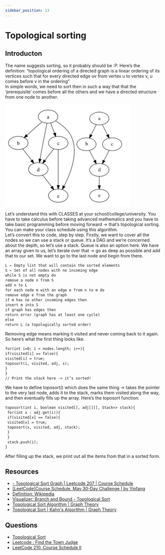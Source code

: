 ```yaml
---
sidebar_position: 13
---
```


# Topological sorting

## Introducton
The name suggests sorting, so it probably should be :P. Here’s the definition: “topological ordering of a directed graph is a linear ordering of its vertices such that for every directed edge uv from vertex u
to vertex v, u comes before v in the ordering”  
In simple words, we need to sort then in such a way that that the ‘prerequisite’ comes before all the others and we have a directed structure from one node to another.

![Topo Sort](../../static/img/Topo_Sort.png)

Let’s understand this with CLASSES at your school/college/university. You have to take calculus before taking advanced mathematics and you have to take basic programming before moving forward -> that’s topological sorting. You can make your class schedule using this algorithm.  
Let’s convert this to code, step by step.
Firstly, we want to cover all the nodes so we can use a stack or queue. It’s a DAG and we’re concerned about the depth, so let’s use a stack. Queue is also an option here. We have an array given to us, let’s iterate over that -> go as deep as possible and add that to our set. We want to go to the last node and begin from there.

```
L ← Empty list that will contain the sorted elements
S ← Set of all nodes with no incoming edge
while S is not empty do
remove a node n from S
add n to L
for each node m with an edge e from n to m do
remove edge e from the graph
if m has no other incoming edges then
insert m into S
if graph has edges then
return error (graph has at least one cycle)
else
return L (a topologically sorted order)
```

Removing edge means marking it visited and never coming back to it again. So here’s what the first thing looks like.
```
for(int i=0; i < nodes.length; i++){
if(visited[i] == false){
visited[i] = true;
toposort(i, visited, adj, s);
}
}
// Print the stack here -> it’s sorted!
```

We have to define toposort() which does the same thing -> takes the pointer to the very last node, adds
it to the stack, marks them visited along the way, and then eventually fills up the array. Here’s the
toposort function:
```
toposort(int i, boolean visited[], adj[][], Stack<> stack){
 for(int x : adj.get(i)){
 if(visited[x] == false){
 visited[x] = true;
 toposort(x, visited, adj, stack);
 }
 }
 stack.push(i);
}
```
After filling up the stack, we print out all the items from that in a sorted form. 

## Resources
- [- Topological Sort Graph | Leetcode 207 | Course Schedule](https://youtu.be/rG2-_lgcZzo)
- [ [LeetCode]Course Schedule. May 30-Day Challenge | by Yinfang](https://medium.com/@yzhua3/leetcode-course-schedule-642d91dbd425)
- [Definition: Wikipedia](https://en.wikipedia.org/wiki/Topological_sorting)
- [Visualizer: Branch and Bound - Topological Sort](https://algorithm-visualizer.org/branch-and-bound/topological-sort)
- [ Topological Sort Algorithm | Graph Theory](https://youtu.be/eL-KzMXSXXI)
- [ Topological Sort | Kahn's Algorithm | Graph Theory](https://youtu.be/cIBFEhD77b4)

## Questions
- [Topological Sort](https://leetcode.com/tag/topological-sort/)
- [Leetcode : Find the Town Judge](https://leetcode.com/problems/find-the-town-judge/)
- [LeetCode 210. Course Schedule II](https://leetcode.com/problems/course-schedule-ii/)

